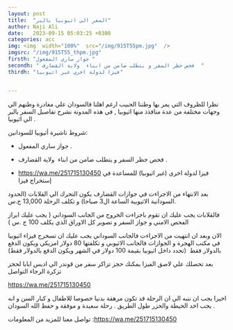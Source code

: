 ```yaml
---
layout: post
title:  "السفر الي اثيوبيا بالبر"
author: Naji Ali
date:   2023-09-15 05:03:25 +0300
categories: acc
img: <img  width="100%"  src="/img/915T55pm.jpg"  />
imgsrc: "/img/915T55_thpm.jpg" 
firsth: "جواز ساري المفعول "
secondh: " فحص حظر السفر و يتطلب ضامن من ابناء  ولاية القضارف  "
thirdh: "فيزا لدولة اخري غير اثيوبيا"


---
```



نظرا للظروف التي يمر بها وطننا الحبيب ارغم اهلنا فالسودان علي مغادرة وطنهم الي وجهات مختلفة من عدة منافذذ منها اثيوبيا , في هذه المدونة نشرح تفاصيل السفر بالبر الي اثيوبيا .

شروط تاشيرة أثيوبيا للسودانين:



-   جواز ساري المفعول .

-   فحص حظر السفر و يتطلب ضامن من ابناء  ولاية القضارف .

-   <https://wa.me/251715130450> فيزا لدولة اخري (غير اثيوبيا) للمساعدة في إستخراج فيزا  

بعد الانتهاء من الاجراءت في جوازات القضارف يكون التحرك الي القلابات (الحدود السودانية الاثيوبية الساعة ال3 صباحا) و تكلف الرحلة 13,000 ج.س.

فالقلابات يجب عليك ان تقوم باجراءت الخروج من الجانب السوداني ( يجب عليك ابراز الفحص الامني و جواز السفر و تصوير كل الاوراق الذي يكلف 100 ج .س )

الان وبعد ان انتهيت من الاجراءت فالجانب السوداني يجب عليك ان تسخرج فيزاء اثيوبيا في مكتب الهجرة و الجوازات فالجانب الاثيوبي و تكلفتها 80 دولار امريكي ويكون الدفع بالدولار فقط  (تجدد داخل اثيوبيا بقيمة 100 دولار في الشهر ويكون الدفع بالدولار فقط)

بعد تحصلك علي لاصق الفيزا يمكنك حجز تزاكر سفر من قوندر الي اديس ابابا لحجز تزكرة الرجاء التواصل 

https://wa.me/251715130450



اخيرا يجب ان ننبه الي ان الرحلة قد تكون مرهقة بدنيا خصوصا للاطفال و كبار السن و انه يجب اخد الحيطة والحزر طول الطريق . رحلة سعيدة و موفقة و حفظ الله السودان . 



تواصل معنا للمزيد من المعلومات :<https://wa.me/251715130450>
